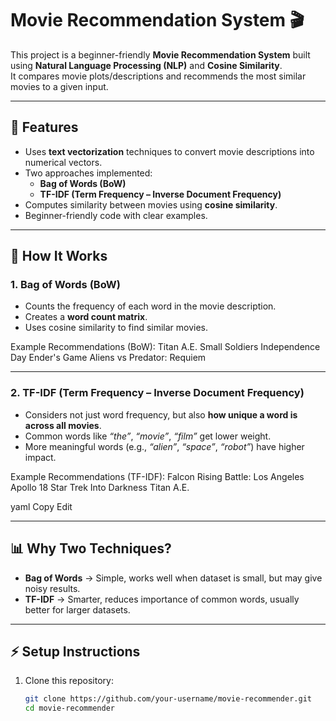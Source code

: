 # Movie Recommendation System 🎬

This project is a beginner-friendly **Movie Recommendation System** built using **Natural Language Processing (NLP)** and **Cosine Similarity**.  
It compares movie plots/descriptions and recommends the most similar movies to a given input.

---

## 🔧 Features
- Uses **text vectorization** techniques to convert movie descriptions into numerical vectors.
- Two approaches implemented:
  - **Bag of Words (BoW)**
  - **TF-IDF (Term Frequency – Inverse Document Frequency)**
- Computes similarity between movies using **cosine similarity**.
- Beginner-friendly code with clear examples.

---

## 🚀 How It Works

### 1. Bag of Words (BoW)
- Counts the frequency of each word in the movie description.
- Creates a **word count matrix**.
- Uses cosine similarity to find similar movies.

Example Recommendations (BoW):
Titan A.E.
Small Soldiers
Independence Day
Ender's Game
Aliens vs Predator: Requiem


---

### 2. TF-IDF (Term Frequency – Inverse Document Frequency)
- Considers not just word frequency, but also **how unique a word is across all movies**.
- Common words like *“the”*, *“movie”*, *“film”* get lower weight.
- More meaningful words (e.g., *“alien”*, *“space”*, *“robot”*) have higher impact.

Example Recommendations (TF-IDF):
Falcon Rising
Battle: Los Angeles
Apollo 18
Star Trek Into Darkness
Titan A.E.

yaml
Copy
Edit

---

## 📊 Why Two Techniques?
- **Bag of Words** → Simple, works well when dataset is small, but may give noisy results.
- **TF-IDF** → Smarter, reduces importance of common words, usually better for larger datasets.

---

## ⚡ Setup Instructions

1. Clone this repository:
   ```bash
   git clone https://github.com/your-username/movie-recommender.git
   cd movie-recommender
